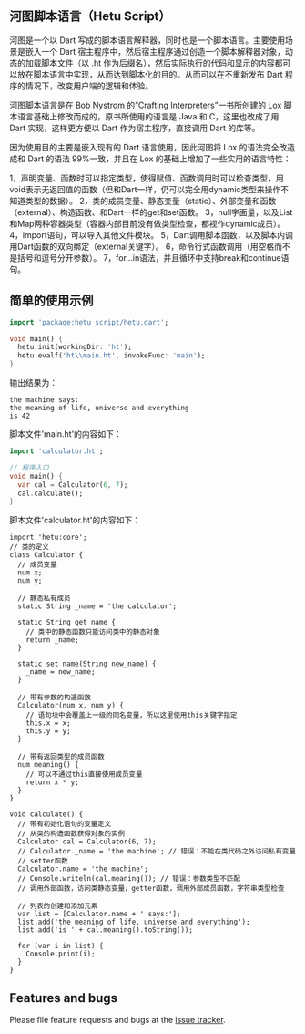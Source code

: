 ## 河图脚本语言（Hetu Script）


河图是一个以 Dart 写成的脚本语言解释器，同时也是一个脚本语言。主要使用场景是嵌入一个 Dart 宿主程序中，然后宿主程序通过创造一个脚本解释器对象，动态的加载脚本文件（以 .ht 作为后缀名），然后实际执行的代码和显示的内容都可以放在脚本语言中实现，从而达到脚本化的目的。从而可以在不重新发布 Dart 程序的情况下，改变用户端的逻辑和体验。

河图脚本语言是在 Bob Nystrom 的[“Crafting Interpreters”](http://www.craftinginterpreters.com/)一书所创建的 Lox 脚本语言基础上修改而成的，原书所使用的语言是 Java 和 C，这里也改成了用 Dart 实现，这样更方便以 Dart 作为宿主程序，直接调用 Dart 的库等。

因为使用目的主要是嵌入现有的 Dart 语言使用，因此河图将 Lox 的语法完全改造成和 Dart 的语法 99%一致，并且在 Lox 的基础上增加了一些实用的语言特性：

1，声明变量、函数时可以指定类型，使得赋值、函数调用时可以检查类型，用void表示无返回值的函数（但和Dart一样，仍可以完全用dynamic类型来操作不知道类型的数据）。
2，类的成员变量、静态变量（static）、外部变量和函数（external）、构造函数、和Dart一样的get和set函数。
3，null字面量，以及List和Map两种容器类型（容器内部目前没有做类型检查，都视作dynamic成员）。
4，import语句，可以导入其他文件模块。
5，Dart调用脚本函数，以及脚本内调用Dart函数的双向绑定（external关键字）。
6，命令行式函数调用（用空格而不是括号和逗号分开参数）。
7，for...in语法，并且循环中支持break和continue语句。

## 简单的使用示例

```dart
import 'package:hetu_script/hetu.dart';

void main() {
  hetu.init(workingDir: 'ht');
  hetu.evalf('ht\\main.ht', invokeFunc: 'main');
}
```

输出结果为：

```
the machine says:
the meaning of life, universe and everything
is 42
```

脚本文件'main.ht'的内容如下：

```dart
import 'calculator.ht';

// 程序入口
void main() {
  var cal = Calculator(6, 7);
  cal.calculate();
}
```

脚本文件'calculator.ht'的内容如下：

```
import 'hetu:core';
// 类的定义
class Calculator {
  // 成员变量
  num x;
  num y;

  // 静态私有成员
  static String _name = 'the calculator';

  static String get name {
    // 类中的静态函数只能访问类中的静态对象
    return _name;
  }

  static set name(String new_name) {
    _name = new_name;
  }

  // 带有参数的构造函数
  Calculator(num x, num y) {
    // 语句块中会覆盖上一级的同名变量，所以这里使用this关键字指定
    this.x = x;
    this.y = y;
  }

  // 带有返回类型的成员函数
  num meaning() {
    // 可以不通过this直接使用成员变量
    return x * y;
  }
}

void calculate() {
  // 带有初始化语句的变量定义
  // 从类的构造函数获得对象的实例
  Calculator cal = Calculator(6, 7);
  // Calculator._name = 'the machine'; // 错误：不能在类代码之外访问私有变量
  // setter函数
  Calculator.name = 'the machine';
  // Console.writeln(cal.meaning()); // 错误：参数类型不匹配
  // 调用外部函数，访问类静态变量，getter函数，调用外部成员函数，字符串类型检查

  // 列表的创建和添加元素
  var list = [Calculator.name + ' says:'];
  list.add('the meaning of life, universe and everything');
  list.add('is ' + cal.meaning().toString());

  for (var i in list) {
    Console.print(i);
  }
}
```

## Features and bugs

Please file feature requests and bugs at the [issue tracker](https://github.com/hythl0day/HetuScript/issues).

